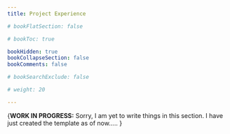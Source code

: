 ```yaml
---
title: Project Experience

# bookFlatSection: false

# bookToc: true

bookHidden: true
bookCollapseSection: false
bookComments: false

# bookSearchExclude: false

# weight: 20

---
```


{**WORK IN PROGRESS:** Sorry, I am yet to write things in this section. I have just created the template as of now….. }